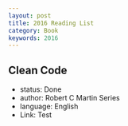 ```yaml
---
layout: post
title: 2016 Reading List
category: Book
keywords: 2016
---
```


## Clean Code

- status: Done
- author: Robert C Martin Series
- language: English
- Link: Test

